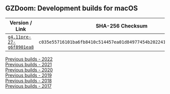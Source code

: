 ## GZDoom: Development builds for macOS

|Version / Link|SHA-256 Checksum|
|---|---|
|[`g4.11pre-27-g6f8901ea8`](https://github.com/alexey-lysiuk/gzdoom-macos-devbuilds-2022/releases/download/g4.11pre-27-g6f8901ea8/gzdoom-g4.11pre-27-g6f8901ea8.zip)|`c035e55716101ba6fb8410c514457ea01d84977454b2022414de652e9d7a82b3`|

[Previous builds - 2022](https://github.com/alexey-lysiuk/gzdoom-macos-devbuilds-2022)  
[Previous builds - 2021](https://github.com/alexey-lysiuk/gzdoom-macos-devbuilds-2021)  
[Previous builds - 2020](https://github.com/alexey-lysiuk/gzdoom-macos-devbuilds-2020)  
[Previous builds - 2019](https://github.com/alexey-lysiuk/gzdoom-macos-devbuilds-2019)  
[Previous builds - 2018](https://github.com/alexey-lysiuk/gzdoom-macos-devbuilds-2018)  
[Previous builds - 2017](https://github.com/alexey-lysiuk/gzdoom-macos-devbuilds-2017)
